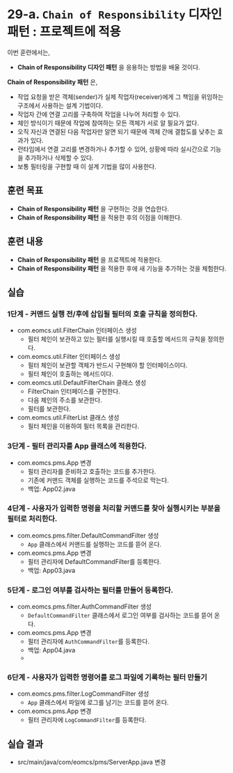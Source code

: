 # 29-a. `Chain of Responsibility` 디자인 패턴 : 프로젝트에 적용

이번 훈련에서는,
- **Chain of Responsibility 디자인 패턴** 을 응용하는 방법을 배울 것이다.

**Chain of Responsibility 패턴** 은,
- 작업 요청을 받은 객체(sender)가 실제 작업자(receiver)에게 그 책임을 위임하는 구조에서 사용하는 설계 기법이다.
- 작업자 간에 연결 고리를 구축하여 작업을 나누어 처리할 수 있다.
- 체인 방식이기 때문에 작업에 참여하는 모든 객체가 서로 알 필요가 없다.
- 오직 자신과 연결된 다음 작업자만 알면 되기 때문에 객체 간에 결합도를 낮추는 효과가 있다.
- 런타임에서 연결 고리를 변경하거나 추가할 수 있어, 상황에 따라 실시간으로 기능을 추가하거나 삭제할 수 있다.
- 보통 필터링을 구현할 때 이 설계 기법을 많이 사용한다.

## 훈련 목표
- **Chain of Responsibility 패턴** 을 구현하는 것을 연습한다.
- **Chain of Responsibility 패턴** 을 적용한 후의 이점을 이해한다.

## 훈련 내용
- **Chain of Responsibility 패턴** 을 프로젝트에 적용한다.
- **Chain of Responsibility 패턴** 을 적용한 후에 새 기능을 추가하는 것을 체험한다.

## 실습

### 1단계 - 커맨드 실행 전/후에 삽입될 필터의 호출 규칙을 정의한다.

- com.eomcs.util.FilterChain 인터페이스 생성
  - 필터 체인이 보관하고 있는 필터를 실행시킬 때 호출할 메서드의 규칙을 정의한다.
- com.eomcs.util.Filter 인터페이스 생성
  - 필터 체인이 보관할 객체가 반드시 구현해야 할 인터페이스이다.
  - 필터 체인이 호출하는 메서드이다.
- com.eomcs.util.DefaultFilterChain 클래스 생성
  - FilterChain 인터페이스를 구현한다.
  - 다음 체인의 주소를 보관한다.
  - 필터를 보관한다.
- com.eomcs.util.FilterList 클래스 생성
  - 필터 체인을 이용하여 필터 목록을 관리한다.


### 3단계 - 필터 관리자를 App 클래스에 적용한다.

- com.eomcs.pms.App 변경
  - 필터 관리자를 준비하고 호출하는 코드를 추가한다.
  - 기존에 커맨드 객체를 실행하는 코드를 주석으로 막는다.
  - 백업: App02.java

### 4단계 - 사용자가 입력한 명령을 처리할 커맨드를 찾아 실행시키는 부분을 필터로 처리한다.

- com.eomcs.pms.filter.DefaultCommandFilter 생성
  - `App` 클래스에서 커맨드를 실행하는 코드를 뜯어 온다.
- com.eomcs.pms.App 변경
  - 필터 관리자에 DefaultCommandFilter를 등록한다.
  - 백업: App03.java

### 5단계 - 로그인 여부를 검사하는 필터를 만들어 등록한다.

- com.eomcs.pms.filter.AuthCommandFilter 생성
  - `DefaultCommandFilter` 클래스에서 로그인 여부를 검사하는 코드를 뜯어 온다.
- com.eomcs.pms.App 변경
  - 필터 관리자에 `AuthCommandFilter`를 등록한다.
  - 백업: App04.java
  -
### 6단계 - 사용자가 입력한 명령어를 로그 파일에 기록하는 필터 만들기

- com.eomcs.pms.filter.LogCommandFilter 생성
  - `App` 클래스에서 파일에 로그를 남기는 코드를 뜯어 온다.
- com.eomcs.pms.App 변경
  - 필터 관리자에 `LogCommandFilter`를 등록한다.

## 실습 결과
- src/main/java/com/eomcs/pms/ServerApp.java 변경
